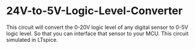 # 24V-to-5V-Logic-Level-Converter
This circuit will convert the 0-20V logic level of any digital sensor to 0-5V logic level. So that you can interface that sensor to your MCU. This circuit simulated in LTspice.
